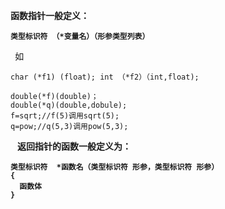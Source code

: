 <div class="entry-content">

<strong>函数指针一般定义：<code> </code></strong>
<pre><strong><code>类型标识符 （*变量名）（形参类型列表）</code></strong></pre>
<code> </code><code></code>如
<code> </code>

<code>char (*f1) (float); int （*f2）（int,float); </code>
<pre><code>double(*f)(double)；
double(*q)(double,dobule);
f=sqrt;//f(5)调用sqrt(5);
q=pow;//q(5,3)调用pow(5,3);
</code></pre>
<code> </code><code></code>
<strong>返回指针的函数一般定义为：
<code> </code></strong>
<pre><strong><code>类型标识符  *函数名（类型标识符 形参，类型标识符 形参）
{
  函数体
}
</code></strong></pre>
</div>
